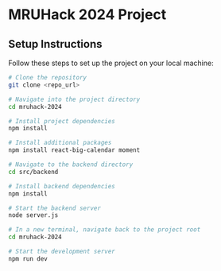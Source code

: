 # MRUHack 2024 Project

## Setup Instructions

Follow these steps to set up the project on your local machine:

```bash
# Clone the repository
git clone <repo_url>

# Navigate into the project directory
cd mruhack-2024

# Install project dependencies
npm install

# Install additional packages
npm install react-big-calendar moment

# Navigate to the backend directory
cd src/backend

# Install backend dependencies
npm install

# Start the backend server
node server.js

# In a new terminal, navigate back to the project root
cd mruhack-2024

# Start the development server
npm run dev
